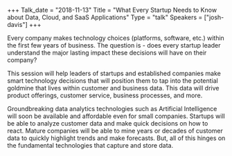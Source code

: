 +++
Talk_date = "2018-11-13"
Title = "What Every Startup Needs to Know about Data, Cloud, and SaaS Applications"
Type = "talk"
Speakers = ["josh-davis"]
+++

Every company makes technology choices (platforms, software, etc.) within the first few years of business. The question is - does every startup leader understand the major lasting impact these decisions will have on their company?

This session will help leaders of startups and established companies make smart technology decisions that will position them to tap into the potential goldmine that lives within customer and business data. This data will drive product offerings, customer service, business processes, and more.

Groundbreaking data analytics technologies such as Artificial Intelligence will soon be available and affordable even for small companies. Startups will be able to analyze customer data and make quick decisions on how to react. Mature companies will be able to mine years or decades of customer data to quickly highlight trends and make forecasts. But, all of this hinges on the fundamental technologies that capture and store data.
